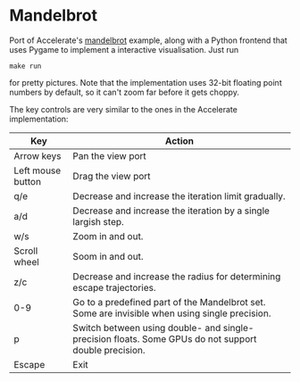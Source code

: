 # Mandelbrot

Port of Accelerate's
[mandelbrot](https://github.com/AccelerateHS/accelerate-examples/tree/master/examples/mandelbrot)
example, along with a Python frontend that uses Pygame to implement a
interactive visualisation.  Just run

    make run

for pretty pictures.  Note that the implementation uses 32-bit
floating point numbers by default, so it can't zoom far before it gets
choppy.

The key controls are very similar to the ones in the Accelerate implementation:

| Key | Action |
| --- | ------ |
| Arrow keys | Pan the view port |
| Left mouse button | Drag the view port |
| q/e | Decrease and increase the iteration limit gradually. |
| a/d | Decrease and increase the iteration by a single largish step. |
| w/s | Zoom in and out. |
| Scroll wheel | Soom in and out. |
| z/c | Decrease and increase the radius for determining escape trajectories. |
| 0-9 | Go to a predefined part of the Mandelbrot set.  Some are invisible when using single precision. |
| p | Switch between using double- and single-precision floats.  Some GPUs do not support double precision. |
| Escape | Exit |
